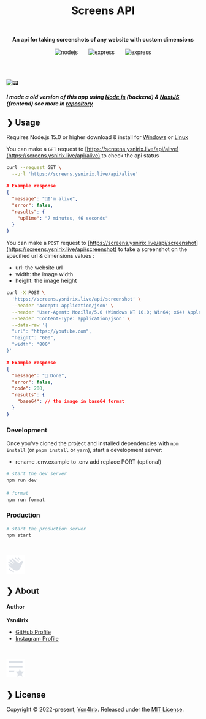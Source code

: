 <h1 align="center">Screens API</h1>

<br>

<p align="center">
  <b>An api for taking screenshots of any website with custom dimensions
  </b>
  <br>
</p>

<p align="center">
  <img width="150px" src="https://res.cloudinary.com/ydevcloud/image/upload/v1658183164/yassi/mgkhs4y9ydmoyjyozulf.svg" align="center" alt="nodejs" />
  &nbsp; &nbsp; &nbsp;
  <img width="200px" src="https://res.cloudinary.com/ydevcloud/image/upload/v1662120635/yassi/r923h19buxqfs5ouzzf6.svg" align="center" alt="express" />
  &nbsp; &nbsp; &nbsp;
  <img width="100px" src="https://res.cloudinary.com/ydevcloud/image/upload/v1662905754/yassi/dzvmfxeai0y1ovwgaryo.png" align="center" alt="express" />
  <br>
</p>

<br>
<br>

![📟](https://res.cloudinary.com/ydevcloud/image/upload/v1656874185/asm9cp84cbuuqmarw9wq.png)

**_I made a old version of this app using [Node.js](https://nodejs.org/) (backend) & [NuxtJS](https://nuxtjs.org) (frontend) see more in [repository](https://github.com/Ysn4Irix/webselfie)_**

## ❯ Usage

Requires Node.js 15.0 or higher download & install for [Windows](https://nodejs.org/en/download/) or [Linux](https://nodejs.org/en/download/)

You can make a `GET` request to [https://screens.ysnirix.live/api/alive](https://screens.ysnirix.live/api/alive) to check the api status

```sh
curl --request GET \
  --url 'https://screens.ysnirix.live/api/alive'
```

```json
# Example response
{
  "message": "🎉I'm alive",
  "error": false,
  "results": {
    "upTime": "7 minutes, 46 seconds"
  }
}
```

You can make a `POST` request to [https://screens.ysnirix.live/api/screenshot](https://screens.ysnirix.live/api/screenshot) to take a screenshot on the specified url & dimensions values :

-   url: the website url
-   width: the image width
-   height: the image height

```sh
curl -X POST \
  'https://screens.ysnirix.live/api/screenshot' \
  --header 'Accept: application/json' \
  --header 'User-Agent: Mozilla/5.0 (Windows NT 10.0; Win64; x64) AppleWebKit/537.36 (KHTML, like Gecko) Chrome/101.0.4951.26 Safari/537.36' \
  --header 'Content-Type: application/json' \
  --data-raw '{
  "url": "https://youtube.com",
  "height": "600",
  "width": "800"
}'
```

```json
# Example response
{
  "message": "🎉 Done",
  "error": false,
  "code": 200,
  "results": {
    "base64": // the image in base64 format
  }
}
```

### Development

Once you've cloned the project and installed dependencies with `npm install` (or `pnpm install` or `yarn`), start a development server:

-   rename .env.example to .env add replace PORT (optional)

```sh
# start the dev server
npm run dev

# format
npm run format
```

### Production

```sh
# start the production server
npm start
```

<br>

![🙌](https://raw.githubusercontent.com/ahmadawais/stuff/master/images/git/connect.png)

## ❯ About

#### Author

**Ysn4Irix**

-   [GitHub Profile](https://github.com/Ysn4irix)
-   [Instagram Profile](https://instagram.com/ysn.irix)

<br>

![📃](https://raw.githubusercontent.com/ahmadawais/stuff/master/images/git/license.png)

## ❯ License

Copyright © 2022-present, [Ysn4Irix](https://github.com/Ysn4Irix).
Released under the [MIT License](LICENSE).
